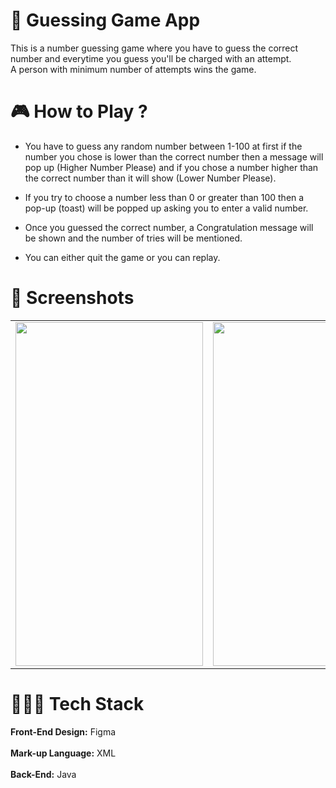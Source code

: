 # 🎲 Guessing Game App
This is a number guessing game where you have to guess the correct number and everytime you guess you'll be charged with an attempt.<br>A person with minimum number of attempts wins the game.

# 🎮 How to Play ?
* You have to guess any random number between 1-100 at first if the number you chose is lower than the correct number then a message will pop up (Higher Number Please) and if you chose a number higher than the correct number than it will show (Lower Number Please).
  
* If you try to choose a number less than 0 or greater than 100 then a pop-up (toast) will be popped up asking you to enter a valid number.

* Once you guessed the correct number, a Congratulation message will be shown and the number of tries will be mentioned.

* You can either quit the game or you can replay.

# 📱 Screenshots
<table>
  <tr>
    <td> <img src="https://github.com/adnan-sam/Guessing-Game-App/blob/master/screenshots/new_img1.jpeg" width="300" height="550">
    <td> <img src="https://github.com/adnan-sam/Guessing-Game-App/blob/master/screenshots/new_img3.jpeg" width="300" height="550">
    <td> <img src="https://github.com/adnan-sam/Guessing-Game-App/blob/master/screenshots/new_img2.jpeg" width="300" height="550">
  </tr>
</table>

# 👨🏽‍💻 Tech Stack
<b>Front-End Design:</b> Figma
<br><br>
<b>Mark-up Language:</b> XML
<br><br>
<b>Back-End:</b> Java
